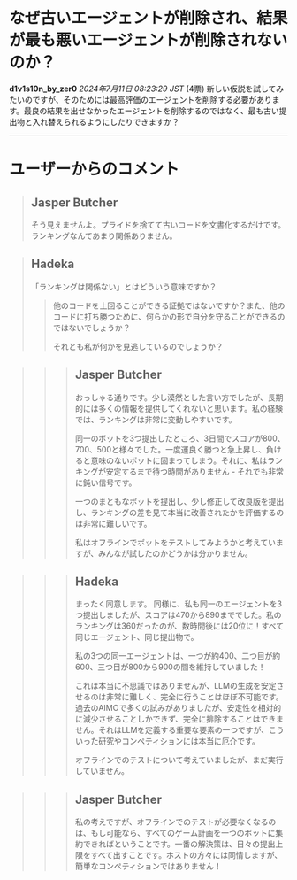 # なぜ古いエージェントが削除され、結果が最も悪いエージェントが削除されないのか？
**d1v1s10n_by_zer0** *2024年7月11日 08:23:29 JST* (4票)
新しい仮説を試してみたいのですが、そのためには最高評価のエージェントを削除する必要があります。最良の結果を出せなかったエージェントを削除するのではなく、最も古い提出物と入れ替えられるようにしたりできますか？

---
# ユーザーからのコメント
> ## Jasper Butcher
> 
> そう見えませんよ。プライドを捨てて古いコードを文書化するだけです。ランキングなんてあまり関係ありません。

> ## Hadeka
> 
> 「ランキングは関係ない」とはどういう意味ですか？
> > 他のコードを上回ることができる証拠ではないですか？また、他のコードに打ち勝つために、何らかの形で自分を守ることができるのではないでしょうか？
> > 
> > それとも私が何かを見逃しているのでしょうか？

> > > ## Jasper Butcher
> > > おっしゃる通りです。少し漠然とした言い方でしたが、長期的には多くの情報を提供してくれないと思います。私の経験では、ランキングは非常に変動しやすいです。
> > > 
> > > 同一のボットを3つ提出したところ、3日間でスコアが800、700、500と様々でした。一度運良く勝つと急上昇し、負けると意味のないボットに固まってしまう。それに、私はランキングが安定するまで待つ時間がありません - それでも非常に鈍い信号です。
> > > 
> > > 一つのまともなボットを提出し、少し修正して改良版を提出し、ランキングの差を見て本当に改善されたかを評価するのは非常に難しいです。
> > > 
> > > 私はオフラインでボットをテストしてみようかと考えていますが、みんなが試したのかどうかは分かりません。

> > > ## Hadeka
> > > まったく同意します。
> > > 同様に、私も同一のエージェントを3つ提出しましたが、スコアは470から890まででした。私のランキングは360だったのが、数時間後には20位に！すべて同じエージェント、同じ提出物で。
> > > 
> > > 私の3つの同一エージェントは、一つが約400、二つ目が約600、三つ目が800から900の間を維持していました！
> > > 
> > > これは本当に不思議ではありませんが、LLMの生成を安定させるのは非常に難しく、完全に行うことはほぼ不可能です。過去のAIMOで多くの試みがありましたが、安定性を相対的に減少させることしかできず、完全に排除することはできません。それはLLMを定義する重要な要素の一つですが、こういった研究やコンペティションには本当に厄介です。
> > > 
> > > オフラインでのテストについて考えていましたが、まだ実行していません。

> > > ## Jasper Butcher
> > > 私の考えですが、オフラインでのテストが必要なくなるのは、もし可能なら、すべてのゲーム計画を一つのボットに集約できればということです。一番の解決策は、日々の提出上限をすべて出すことです。ホストの方々には同情しますが、簡単なコンペティションではありません！
